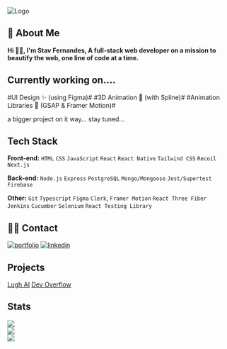 ![Logo](https://media.licdn.com/dms/image/D4E16AQHlqM_raSfhZA/profile-displaybackgroundimage-shrink_350_1400/0/1690196304463?e=1712188800&v=beta&t=JWTMruuDviZgIjxXAv5ZiNODOBEUdhdCkXYScD7pAEI)




## 🚀 About Me
**Hi 👋🏾, I'm Stav Fernandes, 
A full-stack web developer on a mission to beautify the web, one line of code at a time.**


## Currently working on.... 
#UI Design ✨ (using Figma)#
#3D Animation 💫 (with Spline)#
#Animation Libraries 🚀 (GSAP & Framer Motion)#

a bigger project on it way... stay tuned... 

## Tech Stack

**Front-end:** `HTML` `CSS` `JavaScript` `React` `React Native` `Tailwind CSS` `Recoil` `Next.js`

**Back-end:** `Node.js` `Express` `PostgreSQL` `Mongo/Mongoose` `Jest/Supertest` `Firebase`

**Other:** `Git` `Typescript` `Figma` `Clerk`, `Framer Motion` `React Three Fiber` `Jenkins` `Cucumber` `Selenium` `React Testing Library`

## 🤙🏾 Contact
[![portfolio](https://img.shields.io/badge/my_portfolio-000?style=for-the-badge&logo=ko-fi&logoColor=white)](https://stavfernandes.com/)
[![linkedin](https://img.shields.io/badge/linkedin-0A66C2?style=for-the-badge&logo=linkedin&logoColor=white)](https://www.linkedin.com/in/stavfernandes24/)



## Projects
[Lugh AI](https://github.com/stevef24/AI-Saas/tree/main/lughai)
[Dev Overflow](https://github.com/stevef24/Next13-Stackoverflow)



## Stats

![](https://github-readme-stats.vercel.app/api?username=stevef24&theme=dark&hide_border=true&include_all_commits=false&count_private=false)<br/>
![](https://github-readme-streak-stats.herokuapp.com/?user=stevef24&theme=dark&hide_border=true)<br/>
![](https://github-readme-stats.vercel.app/api/top-langs/?username=stevef24&theme=dark&hide_border=true&include_all_commits=false&count_private=false&layout=compact)
